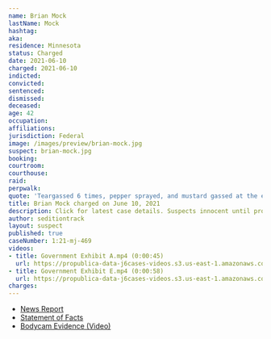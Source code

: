 ```yaml
---
name: Brian Mock
lastName: Mock
hashtag:
aka:
residence: Minnesota
status: Charged
date: 2021-06-10
charged: 2021-06-10
indicted:
convicted:
sentenced:
dismissed:
deceased:
age: 42
occupation:
affiliations:
jurisdiction: Federal
image: /images/preview/brian-mock.jpg
suspect: brian-mock.jpg
booking:
courtroom:
courthouse:
raid:
perpwalk:
quote: 'Teargassed 6 times, pepper sprayed, and mustard gassed at the end.'
title: Brian Mock charged on June 10, 2021
description: Click for latest case details. Suspects innocent until proven guilty.
author: seditiontrack
layout: suspect
published: true
caseNumber: 1:21-mj-469
videos:
- title: Government Exhibit A.mp4 (0:00:45)
  url: https://propublica-data-j6cases-videos.s3.us-east-1.amazonaws.com/bb29da80ce2a013960702cde48001122.mp4
- title: Government Exhibit E.mp4 (0:00:58)
  url: https://propublica-data-j6cases-videos.s3.us-east-1.amazonaws.com/b3faf460ce2a013960702cde48001122.mp4
charges:
---
```

- [News Report](https://minnesota.cbslocal.com/2021/06/11/minneapolis-man-brian-mock-accused-of-assaulting-officer-in-jan-6-u-s-capitol-attack/)
- [Statement of Facts](https://www.justice.gov/usao-dc/case-multi-defendant/file/1403426/download)
- [Bodycam Evidence (Video)](https://twitter.com/alanfeuer/status/1407784550986563584)
